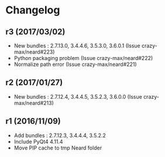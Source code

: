 # Changelog

## r3 (2017/03/02)

* New bundles : 2.7.13.0, 3.4.4.6, 3.5.3.0, 3.6.0.1 (Issue crazy-max/neard#223)
* Python packaging problem (Issue crazy-max/neard#222)
* Normalize path error (Issue crazy-max/neard#221)

## r2 (2017/01/27)

* New bundles : 2.7.12.4, 3.4.4.5, 3.5.2.3, 3.6.0.0 (Issue crazy-max/neard#213)

## r1 (2016/11/09)

* Add bundles : 2.7.12.3, 3.4.4.4, 3.5.2.2
* Include PyQt4 4.11.4
* Move PIP cache to tmp Neard folder